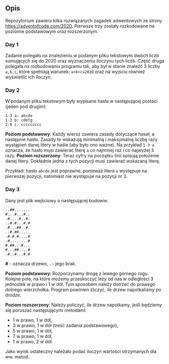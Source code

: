 ## Opis
Repozytorium zawiera kilka rozwiązanych zagadek adwentowych ze strony https://adventofcode.com/2020. Pierwsze trzy zostały rozkodowane na poziomie podstawowym oraz rozszerzonym. 

### Day 1
Zadanie polegało na znalezieniu w podanym pliku tekstowym dwóch liczb sumujących się do 2020 oraz wyznaczeniu iloczynu tych liczb. Część druga polegała na rozbudowaniu programu tak, 
aby był w stanie znaleźć 3 liczby ```a,b,c```, które spełniają warunek: ```a+b+c=2020``` oraz na wyjściu również wyświetlić ich iloczyn.

### Day 2
W podanym pliku tekstowym były wypisane hasła w następującej postaci (jeden pod drugim):
```
1-3 a: abcde
1-3 b: cdefg
2-9 c: ccccccccc
```
**Poziom podstawowy**: Każdy wiersz zawiera zasady dotyczące haseł, a następnie hasło. Zasady te wskazują minimalną i maksymalną liczbę razy wystąpień
danej litery w haśle (aby było ono ważne). Na przykład ```1-3 a``` oznacza, że hasło musi zawierać literę ```a``` co najmniej raz i co najwyżej 3 razy.
**Poziom rozszerzony**: Teraz cyfry na początku linii opisują położenie danej litery. Dokładnie jedna z tych pozycji musi zawierać wskazaną literę.

Przykład: hasło ```abcde``` jest poprawne, ponieważ litera ```a``` występuje na pierwszej pozycji, natomiast nie występuje na pozycji nr 3.

### Day 3
Dany jest plik wejściowy o następującej budowie:
```
..##.......
#...#...#..
.#....#..#.
..#.#...#.#
.#...##..#.
..#.##.....
.#.#.#....#
.#........#
#.##...#...
#...##....#
.#..#...#.#
```
**#** - oznacza drzewo, **.** - jego brak.

**Poziom podstawowy**: Rozpoczynamy drogę z lewego górnego rogu. Kolejne pole, na które możemy przeskoczyć leży od nas w odległości 3 jednostek w prawo i 1 w dół. Tym sposobem należy
dotrzeć do prawego dolnego wierzchołka. Program powinien zliczyć, ile drzew napotkaliśmy po drodze.

**Poziom rozszerzony**: Należy policzyć, ile drzew napotkamy, jeśli będziemy się poruszać następującymi metodami:
- 1 w prawo, 1 w dół,
- 3 w prawo, 1 w dół (treść zadania podstawowego),
- 5 w prawo, 1 w dół,
- 7 w prawo, 1 w dół,
- 1 w prawo, 2 w dół.

Jako wynik ostateczny należało podać iloczyn wartości otrzymanych dla ww. metod.
